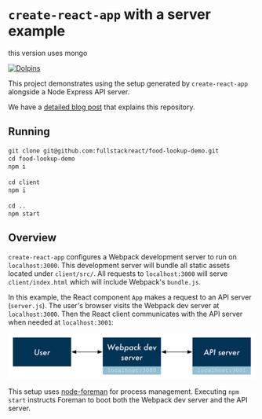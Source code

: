 # `create-react-app` with a server example

this version uses mongo

 [![Dolpins](https://cdn.rawgit.com/fullstackio/cq/master/doc/readme/dolphins-badge-ff00ff.svg)](https://www.fullstackreact.com)

This project demonstrates using the setup generated by `create-react-app` alongside a Node Express API server.

We have a [detailed blog post](https://www.fullstackreact.com/articles/using-create-react-app-with-a-server/) that explains this repository.

## Running

```
git clone git@github.com:fullstackreact/food-lookup-demo.git
cd food-lookup-demo
npm i

cd client
npm i

cd ..
npm start
```

## Overview

`create-react-app` configures a Webpack development server to run on `localhost:3000`. This development server will bundle all static assets located under `client/src/`. All requests to `localhost:3000` will serve `client/index.html` which will include Webpack's `bundle.js`.

In this example, the React component `App` makes a request to an API server (`server.js`). The user's browser visits the Webpack dev server at `localhost:3000`. Then the React client communicates with the API server when needed at `localhost:3001`:

![Flow diagram](./flow-diagram.png)

This setup uses [node-foreman](https://github.com/strongloop/node-foreman) for process management. Executing `npm start` instructs Foreman to boot both the Webpack dev server and the API server.
